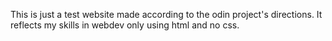 This is just a test website made according to the odin project's directions.
It reflects my skills in webdev only using html and no css.